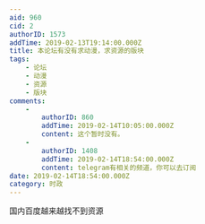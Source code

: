 ```yaml
---
aid: 960
cid: 2
authorID: 1573
addTime: 2019-02-13T19:14:00.000Z
title: 本论坛有没有求动漫，求资源的版块
tags:
    - 论坛
    - 动漫
    - 资源
    - 版块
comments:
    -
        authorID: 860
        addTime: 2019-02-14T10:05:00.000Z
        content: 这个暂时没有。
    -
        authorID: 1408
        addTime: 2019-02-14T18:54:00.000Z
        content: telegram有相关的频道，你可以去订阅
date: 2019-02-14T18:54:00.000Z
category: 时政
---
```


国内百度越来越找不到资源
